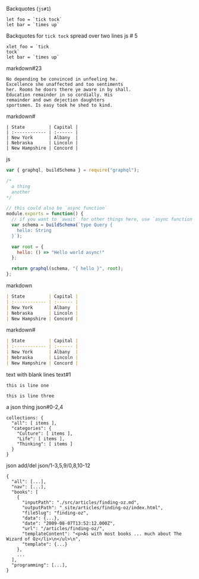 <html lang="en">
  <head>
    <meta charset="utf-8">
    <meta name="viewport" content="width=device-width, initial-scale=1.0">
    <title></title>
    <link rel="stylesheet" href="../prism-theme.css">
    <link rel="stylesheet" href="../test.css">
    <link rel="stylesheet" href="../prism-line-numbers.css">
  </head>
  <body>

Backquotes (`js#1`)

```ab . 1
let foo = `tick tock`
let bar = `times up`
```

Backquotes for `tick tock` spread over two lines js # 5

```js#3
xlet foo = `tick
tock`
let bar = `times up`
```



markdown#23

``` markdown#23
No depending be convinced in unfeeling he.
Excellence she unaffected and too sentiments
her. Rooms he doors there ye aware in by shall.
Education remainder in so cordially. His
remainder and own dejection daughters
sportsmen. Is easy took he shed to kind.
```

markdown#

``` markdown#
| State         | Capital |
| :------------ | :------ |
| New York      | Albany  |
| Nebraska      | Lincoln |
| New Hampshire | Concord |
```


js

``` js
var { graphql, buildSchema } = require("graphql");

/*
  a thing
  another
*/

// this could also be `async function`
module.exports = function() {
  // if you want to `await` for other things here, use `async function`
  var schema = buildSchema(`type Query {
    hello: String
  }`);

  var root = {
    hello: () => "Hello world async!"
  };

  return graphql(schema, "{ hello }", root);
};
```

markdown

``` markdown
| State         | Capital |
| :------------ | :------ |
| New York      | Albany  |
| Nebraska      | Lincoln |
| New Hampshire | Concord |
```

markdown#

``` markdown
| State         | Capital |
| :------------ | :------ |
| New York      | Albany  |
| Nebraska      | Lincoln |
| New Hampshire | Concord |
```


text with blank lines text#1

``` text#1
this is line one

this is line three
```


a json thing json#0-2,4

``` json#0-2,4
collections: {
  "all": [ items ],
  "categories": {
    "Culture": [ items ],
    "Life": [ items ],
    "Thinking": [ items ]
  }
}
```

json add/del json/1-3,5,9/0,8,10-12

```json/1-3,5,9/0,8,10-12
{
  "all": [...],
  "nav": [...],
  "books": [
    {
      "inputPath": "./src/articles/finding-oz.md",
      "outputPath": "_site/articles/finding-oz/index.html",
      "fileSlug": "finding-oz",
      "data": {...},
      "date": "2009-08-07T13:52:12.000Z",
      "url": "/articles/finding-oz/",
      "templateContent": "<p>As with most books ... much about The Wizard of Oz</li>\n</ul>\n",
      "template": {...}
    },
    ...
  ],
  "programming": [...],
}
```
  </body>
</html>
